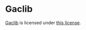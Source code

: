 # Gaclib

[Gaclib](https://github.com/vczh-libraries/Release) is licensed under [this license](https://github.com/vczh-libraries/License).
